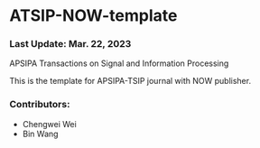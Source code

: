 # ATSIP-NOW-template

### Last Update: Mar. 22, 2023

APSIPA Transactions on Signal and Information Processing

This is the template for APSIPA-TSIP journal with NOW publisher.



### Contributors: 
- Chengwei Wei
- Bin Wang
